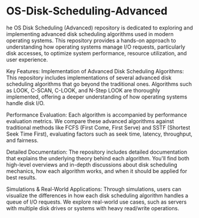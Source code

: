 # OS-Disk-Scheduling-Advanced
he OS Disk Scheduling (Advanced) repository is dedicated to exploring and implementing advanced disk scheduling algorithms used in modern operating systems. This repository provides a hands-on approach to understanding how operating systems manage I/O requests, particularly disk accesses, to optimize system performance, resource utilization, and user experience.

Key Features:
Implementation of Advanced Disk Scheduling Algorithms: This repository includes implementations of several advanced disk scheduling algorithms that go beyond the traditional ones. Algorithms such as LOOK, C-SCAN, C-LOOK, and N-Step LOOK are thoroughly implemented, offering a deeper understanding of how operating systems handle disk I/O.

Performance Evaluation: Each algorithm is accompanied by performance evaluation metrics. We compare these advanced algorithms against traditional methods like FCFS (First Come, First Serve) and SSTF (Shortest Seek Time First), evaluating factors such as seek time, latency, throughput, and fairness.

Detailed Documentation: The repository includes detailed documentation that explains the underlying theory behind each algorithm. You'll find both high-level overviews and in-depth discussions about disk scheduling mechanics, how each algorithm works, and when it should be applied for best results.

Simulations & Real-World Applications: Through simulations, users can visualize the differences in how each disk scheduling algorithm handles a queue of I/O requests. We explore real-world use cases, such as servers with multiple disk drives or systems with heavy read/write operations.
